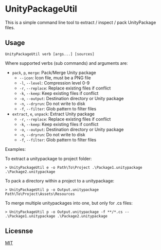 # UnityPackageUtil

This is a simple command line tool to extract / inspect / pack UnityPackage files.

## Usage

```batch
UnityPackageUtil verb [args...] [sources]
```

Where supported verbs (sub commands) and arguments are:
- `pack`, `p`, `merge`: Pack/Merge Unity package
  - `--icon`: Icon file, must be a PNG file
  - `-l`, `--level`: Compression level 0-9
  - `-r`, `--replace`: Replace existing files if conflict
  - `-k`, `--keep`: Keep existing files if conflict
  - `-o`, `--output`: Destination directory or Unity package
  - `-n`, `--dryrun`: Do not write to disk
  - `-f`, `--filter`: Glob pattern to filter files
- `extract`, `e`, `unpack`: Extract Unity package
  - `-r`, `--replace`: Replace existing files if conflict
  - `-k`, `--keep`: Keep existing files if conflict
  - `-o`, `--output`: Destination directory or Unity package
  - `-n`, `--dryrun`: Do not write to disk
  - `-f`, `--filter`: Glob pattern to filter files

Examples:

To extract a unitypackage to project folder:
```batch
> UnityPackageUtil e -o Path\To\Project .\Package1.unitypackage .\Package2.unitypackage
```

To pack a directory within a project to a unitypackage:
```batch
> UnityPackageUtil p -o Output.unitypackage Path\To\Project\Assets\Resources
```

To merge multiple unitypackages into one, but only for .cs files:
```batch
> UnityPackageUtil p -o Output.unitypackage -f **/*.cs -- .\Package1.unitypackage .\Package2.unitypackage
```

## Licesnse

[MIT](LICENSE)
